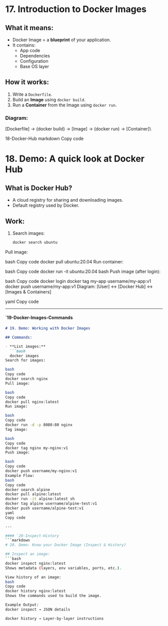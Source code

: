 # 17. Introduction to Docker Images

## What it means:
- Docker Image = a **blueprint** of your application.
- It contains:
  - App code
  - Dependencies
  - Configuration
  - Base OS layer

## How it works:
1. Write a `Dockerfile`.
2. Build an **Image** using `docker build`.
3. Run a **Container** from the Image using `docker run`.

### Diagram:
[Dockerfile] → (docker build) → [Image] → (docker run) → [Container]\

18-Docker-Hub
markdown
Copy code
# 18. Demo: A quick look at Docker Hub

## What is Docker Hub?
- A cloud registry for sharing and downloading images.
- Default registry used by Docker.

## Work:
1. Search images:  
   ```bash
   docker search ubuntu
Pull image:

bash
Copy code
docker pull ubuntu:20.04
Run container:

bash
Copy code
docker run -it ubuntu:20.04 bash
Push image (after login):

bash
Copy code
docker login
docker tag my-app username/my-app:v1
docker push username/my-app:v1
Diagram:
[User] ↔ [Docker Hub] ↔ [Images & Containers]

yaml
Copy code

---

#### `19-Docker-Images-Commands
```markdown
# 19. Demo: Working with Docker Images

## Commands:

- **List images:**
  ```bash
  docker images
Search for images:

bash
Copy code
docker search nginx
Pull image:

bash
Copy code
docker pull nginx:latest
Run image:

bash
Copy code
docker run -d -p 8080:80 nginx
Tag image:

bash
Copy code
docker tag nginx my-nginx:v1
Push image:

bash
Copy code
docker push username/my-nginx:v1
Example Flow:
bash
Copy code
docker search alpine
docker pull alpine:latest
docker run -it alpine:latest sh
docker tag alpine username/alpine-test:v1
docker push username/alpine-test:v1
yaml
Copy code

---

#### `20-Inspect-History
```markdown
# 20. Demo: Know your Docker Image (Inspect & History)

## Inspect an image:
```bash
docker inspect nginx:latest
Shows metadata (layers, env variables, ports, etc.).

View history of an image:
bash
Copy code
docker history nginx:latest
Shows the commands used to build the image.

Example Output:
docker inspect → JSON details

docker history → Layer-by-layer instructions

